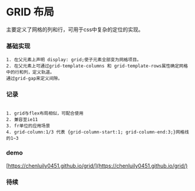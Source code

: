 # GRID 布局

主要定义了网格的列和行，可用于css中复杂的定位的实现。

### 基础实现
````
1. 在父元素上声明 display: grid;使子元素全部变为网格项目。
2. 在父元素上可通过grid-template-columns 和 grid-template-rows属性确定网格中的行和列，定义轨道。
通过grid-gap来定义间隙。
````

### 记录

````

1. grid与flex布局相似，可配合使用
2. 兼容至ie11
3. fr单位的应用场景
4. grid-column:1/3 代表 {grid-column-start:1; grid-column-end:3;}网格线的1~3

````

### demo
[https://chenluily0451.github.io/grid/](https://chenluily0451.github.io/grid/)

### 待续
